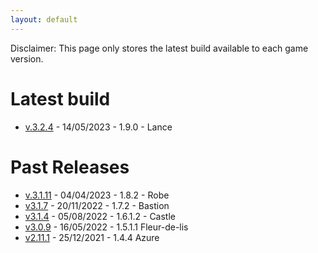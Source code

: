 ```yaml
---
layout: default
---
```


Disclaimer: This page only stores the latest build available to each game version.

# Latest build
* [v.3.2.4](https://drive.google.com/file/d/1iByh_BhNhFWvsKR3HlA3SRG5nRkjadyi/view?usp=share_link) - 14/05/2023 - 1.9.0 - Lance

# Past Releases
* [v.3.1.11](https://drive.google.com/file/d/1FjFYlwoayhD7OQfcBPIjR4p6kWccl5Iw/view?usp=share_link) - 04/04/2023 - 1.8.2 - Robe
* [v3.1.7](https://drive.google.com/file/d/1cd-IbJNbW4nsMRwgILxlJqAow4p5IVkv/view?usp=share_link) - 20/11/2022 - 1.7.2 - Bastion
* [v3.1.4](https://drive.google.com/file/d/1lrtEoo5bc0ZOLYu5uh2PlP5nYE7E5aJN/view?usp=sharing) - 05/08/2022 - 1.6.1.2 - Castle
* [v3.0.9](https://drive.google.com/file/d/1kZilJ3UlDesSRpKXmVIHYXqEfR0WtdRC/view?usp=sharing) - 16/05/2022 - 1.5.1.1 Fleur-de-lis
* [v2.11.1](https://drive.google.com/file/d/14cVx4GJo-CnzW3s0qllnyUownw0POiEk/view?usp=sharing) - 25/12/2021 - 1.4.4 Azure
